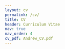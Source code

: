 ```yaml
---
layout: cv
permalink: /cv/
title: CV
header: Curriculum Vitae
nav: true
nav_order: 4
cv_pdf: Andrew_CV.pdf
---
```

